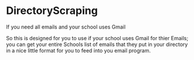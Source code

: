 # DirectoryScraping
If you need all emails and your school uses Gmail 

So this is designed for you to use if your school uses Gmail for thier Emails; you can get your entire Schools list of emails that they put in your directory in a nice little format for you to feed into you email program. 





